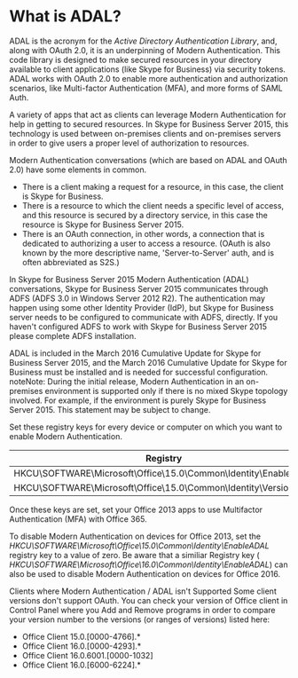 What is ADAL?
==

ADAL is the acronym for the *Active Directory Authentication Library*, and, along with OAuth 2.0, it is an underpinning of Modern Authentication. This code library is designed to make secured resources in your directory available to client applications (like Skype for Business) via security tokens. ADAL works with OAuth 2.0 to enable more authentication and authorization scenarios, like Multi-factor Authentication (MFA), and more forms of SAML Auth.

A variety of apps that act as clients can leverage Modern Authentication for help in getting to secured resources. In Skype for Business Server 2015, this technology is used between on-premises clients and on-premises servers in order to give users a proper level of authorization to resources.

Modern Authentication conversations (which are based on ADAL and OAuth 2.0) have some elements in common.

 * There is a client making a request for a resource, in this case, the client is Skype for Business.
 * There is a resource to which the client needs a specific level of access, and this resource is secured by a directory service, in this case the resource is Skype for Business Server 2015.
 * There is an OAuth connection, in other words, a connection that is dedicated to authorizing a user to access a resource. (OAuth is also known by the more descriptive name, 'Server-to-Server' auth, and is often abbreviated as S2S.)

In Skype for Business Server 2015 Modern Authentication (ADAL) conversations, Skype for Business Server 2015 communicates through ADFS (ADFS 3.0 in Windows Server 2012 R2). The authentication may happen using some other Identity Provider (IdP), but Skype for Business server needs to be configured to communicate with ADFS, directly. If you haven't configured ADFS to work with Skype for Business Server 2015 please complete ADFS installation.

ADAL is included in the March 2016 Cumulative Update for Skype for Business Server 2015, and the March 2016 Cumulative Update for Skype for Business must be installed and is needed for successful configuration.
noteNote:
During the initial release, Modern Authentication in an on-premises environment is supported only if there is no mixed Skype topology involved. For example, if the environment is purely Skype for Business Server 2015. This statement may be subject to change.
 

Set these registry keys for every device or computer on which you want to enable Modern Authentication. 
     
|Registry |Key Type |Value|
|---------|---------|-----|
|HKCU\SOFTWARE\Microsoft\Office\15.0\Common\Identity\EnableADAL | REG_DWORD | 1 |
|HKCU\SOFTWARE\Microsoft\Office\15.0\Common\Identity\Version    | REG_DWORD | 1 |

Once these keys are set, set your Office 2013 apps to use Multifactor Authentication (MFA) with Office 365.
    
To disable Modern Authentication on devices for Office 2013, set the *HKCU\SOFTWARE\Microsoft\Office\15.0\Common\Identity\EnableADAL* registry key to a value of zero.
Be aware that a similiar Registry key ( *HKCU\SOFTWARE\Microsoft\Office\16.0\Common\Identity\EnableADAL*) can also be used to disable Modern Authentication on devices for Office 2016.

Clients where Modern Authentication / ADAL isn't Supported
Some client versions don't support OAuth. You can check your version of Office client in Control Panel where you Add and Remove programs in order to compare your version number to the versions (or ranges of versions) listed here:

 - Office Client 15.0.[0000-4766].*
 - Office Client 16.0.[0000-4293].*
 - Office Client 16.0.6001.[0000-1032]
 - Office Client 16.0.[6000-6224].*
